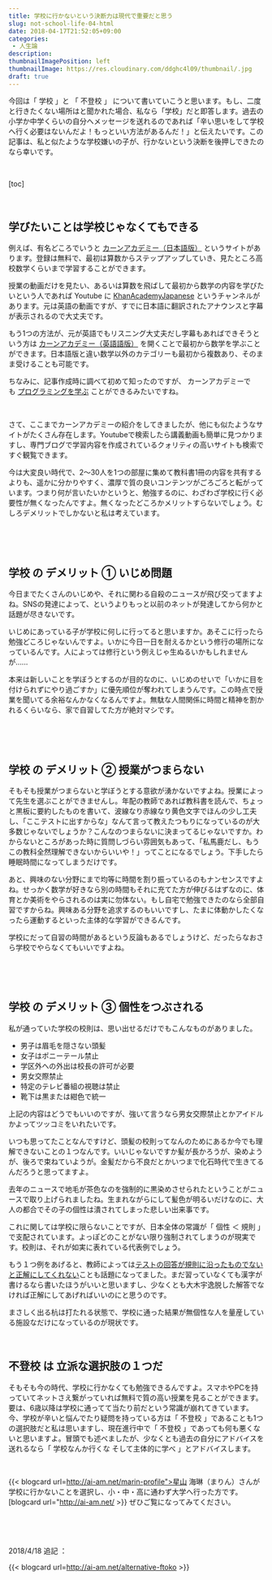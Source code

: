 ```yaml
---
title: 学校に行かないという決断力は現代で重要だと思う
slug: not-school-life-04-html
date: 2018-04-17T21:52:05+09:00
categories: 
 - 人生論
description: 
thumbnailImagePosition: left
thumbnailImage: https://res.cloudinary.com/ddghc4l09/thumbnail/.jpg
draft: true
---
```


<!--more-->

今回は「 学校 」と 「 不登校 」 について書いていこうと思います。もし、二度と行きたくない場所はと聞かれた場合、私なら「学校」だと即答します。過去の小学か中学くらいの自分へメッセージを送れるのであれば「辛い思いをして学校へ行く必要はないんだよ！もっといい方法があるんだ！」と伝えたいです。この記事は、私と似たような学校嫌いの子が、行かないという決断を後押しできたのなら幸いです。

&nbsp;

[toc]

&nbsp;
<h2>学びたいことは学校じゃなくてもできる</h2>
例えば、有名どころでいうと <a href="https://ja.khanacademy.org/" target="_blank" rel="noopener">カーンアカデミー（日本語版）</a> というサイトがあります。登録は無料で、最初は算数からステップアップしていき、見たところ高校数学くらいまで学習することができます。

授業の動画だけを見たい、あるいは算数を飛ばして最初から数学の内容を学びたいという人であれば Youtube に <a href="https://www.youtube.com/channel/UCRM8IfvoF3QbeB8C0jy21hg" target="_blank" rel="noopener">KhanAcademyJapanese</a> というチャンネルがあります。元は英語の動画ですが、すでに日本語に翻訳されたアナウンスと字幕が表示されるので大丈夫です。

もう1つの方法が、元が英語でもリスニング大丈夫だし字幕もあればできそうという方は <a href="https://www.khanacademy.org/" target="_blank" rel="noopener">カーンアカデミー（英語語版）</a> を開くことで最初から数学を学ぶことができます。日本語版と違い数学以外のカテゴリーも最初から複数あり、そのまま受けることも可能です。

ちなみに、記事作成時に調べて初めて知ったのですが、 カーンアカデミーでも <a href="https://ja.khanacademy.org/computing/computer-programming/programming" target="_blank" rel="noopener">プログラミングを学ぶ</a> ことができるみたいですね。

&nbsp;

さて、ここまでカーンアカデミーの紹介をしてきましたが、他にも似たようなサイトがたくさん存在します。Youtubeで検索したら講義動画も簡単に見つかりますし、専門ブログで学習内容を作成されているクォリティの高いサイトも検索ですぐ観覧できます。

今は大変良い時代で、2～30人を1つの部屋に集めて教科書1冊の内容を共有するよりも、遥かに分かりやすく、濃厚で質の良いコンテンツがごろごろと転がっています。つまり何が言いたいかというと、勉強するのに、わざわざ学校に行く必要性が無くなったんですよ。無くなったどころかメリットすらないでしょう。むしろデメリットでしかないと私は考えています。

&nbsp;

&nbsp;
<h2>学校 の デメリット ① いじめ問題</h2>
今日までたくさんのいじめや、それに関わる自殺のニュースが飛び交ってますよね。SNSの発達によって、というよりもっと以前のネットが発達してから何かと話題が尽きないです。

いじめにあっている子が学校に何しに行ってると思いますか。あそこに行ったら勉強どころじゃないんですよ。いかに今日一日を耐えるかという修行の場所になっているんです。人によっては修行という例えじゃ生ぬるいかもしれませんが……

本来は新しいことを学ぼうとするのが目的なのに、いじめのせいで「いかに目を付けられずにやり過ごすか」に優先順位が奪われてしまうんです。この時点で授業を聞いてる余裕なんかなくなるんですよ。無駄な人間関係に時間と精神を割かれるくらいなら、家で自習してた方が絶対マシです。

&nbsp;

&nbsp;
<h2>学校 の デメリット ② 授業がつまらない</h2>
そもそも授業がつまらないと学ぼうとする意欲が湧かないですよね。授業によって先生を選ぶことができませんし。年配の教師であれば教科書を読んで、ちょっと黒板に要約したものを書いて、波線なり赤線なり黄色文字でほんの少し工夫し、「ここテストに出すからな」なんて言って教えたつもりになっているのが大多数じゃないでしょうか？こんなのつまらないに決まってるじゃないですか。わからないところがあった時に質問しづらい雰囲気もあって、「私馬鹿だし、もうこの教科全然理解できないからいいや！」ってことになるでしょう。下手したら睡眠時間になってしまうだけです。

あと、興味のない分野にまで均等に時間を割り振っているのもナンセンスですよね。せっかく数学が好きなら別の時間もそれに充てた方が伸びるはずなのに、体育とか美術をやらされるのは実に勿体ない。もし自宅で勉強できたのなら全部自習ですからね。興味ある分野を追求するのもいいですし、たまに体動かしたくなったら運動するといった主体的な学習ができるんです。

学校にだって自習の時間があるという反論もあるでしょうけど、だったらなおさら学校でやらなくてもいいですよね。

&nbsp;

&nbsp;
<h2>学校 の デメリット ③ 個性をつぶされる</h2>
私が通っていた学校の校則は、思い出せるだけでもこんなものがありました。
<ul>
 	<li>男子は眉毛を隠さない頭髪</li>
 	<li>女子はポニーテール禁止</li>
 	<li>学区外への外出は校長の許可が必要</li>
 	<li>男女交際禁止</li>
 	<li>特定のテレビ番組の視聴は禁止</li>
 	<li>靴下は黒または紺色で統一</li>
</ul>
上記の内容はどうでもいいのですが、強いて言うなら男女交際禁止とかアイドルかよってツッコミをいれたいです。

いつも思ってたことなんですけど、頭髪の校則ってなんのためにあるか今でも理解できないことの１つなんです。いいじゃないですか髪が長かろうが、染めようが、後ろで束ねていようが。金髪だから不良だとかいつまで化石時代で生きてるんだろうと思ってますよ。

去年のニュースで地毛が茶色なのを強制的に黒染めさせられたということがニュースで取り上げられましたね。生まれながらにして髪色が明るいだけなのに、大人の都合でその子の個性は潰されてしまった悲しい出来事です。

これに関しては学校に限らないことですが、日本全体の常識が「 個性 ＜ 規則 」で支配されています。よっぽどのことがない限り強制されてしまうのが現実です。校則は、それが如実に表れている代表例でしょう。

もう１つ例をあげると、教師によっては<a href="https://togetter.com/li/883399" target="_blank" rel="noopener">テストの回答が規則に沿ったものでないと正解にしてくれない</a>ことも話題になってました。まだ習っていなくても漢字が書けるなら書いたほうがいいと思いますし、少なくとも大木宇逸脱した解答でなければ正解にしてあげればいいのにと思うのです。

まさしく出る杭は打たれる状態で、学校に通った結果が無個性な人を量産している施設なだけになっているのが現状です。

&nbsp;
<h2>不登校 は 立派な選択肢の１つだ</h2>
そもそも今の時代、学校に行かなくても勉強できるんですよ。スマホやPCを持っていてネットさえ繋がっていれば無料で質の高い授業を見ることができます。要は、6歳以降は学校に通ってて当たり前だという常識が崩れてきています。今、学校が辛いと悩んでたり疑問を持っている方は「 不登校 」であることも1つの選択肢だと私は思いますし、現在進行中で「 不登校 」であっても何も悪くないと思いますよ。冒頭でも述べましたが、少なくとも過去の自分にアドバイスを送れるなら「 学校なんか行くな そして主体的に学べ 」とアドバイスします。

&nbsp;

{{< blogcard url=http://ai-am.net/marin-profile">星山 海琳（まりん）</a>さんが学校に行かないことを選択し、小・中・高に通わず大学へ行った方です。[blogcard url="http://ai-am.net/ >}}
ぜひご覧になってみてください。

&nbsp;

&nbsp;

2018/4/18 追記 ：

{{< blogcard url=http://ai-am.net/alternative-ftoko >}}